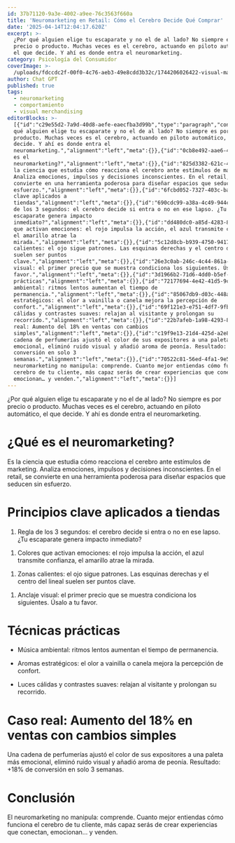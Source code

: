 ```yaml
---
id: 37b71120-9a3e-4002-a9ee-76c3563f660a
title: 'Neuromarketing en Retail: Cómo el Cerebro Decide Qué Comprar'
date: '2025-04-14T12:04:17.620Z'
excerpt: >-
  ¿Por qué alguien elige tu escaparate y no el de al lado? No siempre es por
  precio o producto. Muchas veces es el cerebro, actuando en piloto automático,
  el que decide. Y ahí es donde entra el neuromarketing.
category: Psicología del Consumidor
coverImage: >-
  /uploads/fdccdc2f-00f0-4c76-aeb3-49e8cdd3b32c/1744206026422-visual-marketing.jpg
author: Chat GPT
published: true
tags:
  - neuromarketing
  - comportamiento
  - visual merchandising
editorBlocks: >-
  [{"id":"c29e55d2-7a9d-40d8-aefe-eaecfba3d99b","type":"paragraph","content":"¿Por
  qué alguien elige tu escaparate y no el de al lado? No siempre es por precio o
  producto. Muchas veces es el cerebro, actuando en piloto automático, el que
  decide. Y ahí es donde entra el
  neuromarketing.","alignment":"left","meta":{}},{"id":"0cb8e492-aae6-450d-b491-0cfe99f5ea3a","type":"paragraph","content":"","alignment":"left","meta":{}},{"id":"9448df62-1571-47f3-b480-f11d91b88643","type":"heading_1","content":"¿Qué
  es el
  neuromarketing?","alignment":"left","meta":{}},{"id":"825d3382-621c-4836-b2ef-1214ff4462ed","type":"paragraph","content":"Es
  la ciencia que estudia cómo reacciona el cerebro ante estímulos de marketing.
  Analiza emociones, impulsos y decisiones inconscientes. En el retail, se
  convierte en una herramienta poderosa para diseñar espacios que seducen sin
  esfuerzo.","alignment":"left","meta":{}},{"id":"6fcbd052-7327-403c-ba2c-bba6faa9d028","type":"paragraph","content":"","alignment":"left","meta":{}},{"id":"67a83225-6e72-41eb-bc36-b5c1fec35ade","type":"heading_1","content":"Principios
  clave aplicados a
  tiendas","alignment":"left","meta":{}},{"id":"690cdc99-a38a-4c49-944c-f01ef53dff09","type":"ordered_list_item","content":"Regla
  de los 3 segundos: el cerebro decide si entra o no en ese lapso. ¿Tu
  escaparate genera impacto
  inmediato?","alignment":"left","meta":{}},{"id":"dd480dc0-a85d-4283-84cb-e01a22ed1a34","type":"ordered_list_item","content":"Colores
  que activan emociones: el rojo impulsa la acción, el azul transmite confianza,
  el amarillo atrae la
  mirada.","alignment":"left","meta":{}},{"id":"5c12d8cb-b939-4750-9417-05c8c3fe6c42","type":"ordered_list_item","content":"Zonas
  calientes: el ojo sigue patrones. Las esquinas derechas y el centro del lineal
  suelen ser puntos
  clave.","alignment":"left","meta":{}},{"id":"26e3c0ab-246c-4c44-861a-d7ff553e637e","type":"ordered_list_item","content":"Anclaje
  visual: el primer precio que se muestra condiciona los siguientes. Úsalo a tu
  favor.","alignment":"left","meta":{}},{"id":"3d1966b2-71d6-4dd0-b5ef-1517ceec50e7","type":"paragraph","content":"","alignment":"left","meta":{}},{"id":"f8893dbc-fbaf-468f-b194-2de6554718a6","type":"heading_1","content":"Técnicas
  prácticas","alignment":"left","meta":{}},{"id":"72177694-4e42-41d5-9c81-95f72a4cca0d","type":"list_item","content":"Música
  ambiental: ritmos lentos aumentan el tiempo de
  permanencia.","alignment":"left","meta":{}},{"id":"85067db9-d03c-448a-be37-dab4145b6858","type":"list_item","content":"Aromas
  estratégicos: el olor a vainilla o canela mejora la percepción de
  confort.","alignment":"left","meta":{}},{"id":"69f121e3-e751-4df7-9fb7-7b6a1d4531b2","type":"list_item","content":"Luces
  cálidas y contrastes suaves: relajan al visitante y prolongan su
  recorrido.","alignment":"left","meta":{}},{"id":"22b7afeb-1a98-4293-8e08-088ce63108bc","type":"paragraph","content":"","alignment":"left","meta":{}},{"id":"239b717f-cc79-425b-9778-9b48eff24c5a","type":"heading_1","content":"Caso
  real: Aumento del 18% en ventas con cambios
  simples","alignment":"left","meta":{}},{"id":"c19f9e13-21d4-425d-a2e8-786e1f18621a","type":"paragraph","content":"Una
  cadena de perfumerías ajustó el color de sus expositores a una paleta más
  emocional, eliminó ruido visual y añadió aroma de peonía. Resultado: +18% de
  conversión en solo 3
  semanas.","alignment":"left","meta":{}},{"id":"70522c81-56ed-4fa1-9e59-6dd0a2334bf0","type":"paragraph","content":"","alignment":"left","meta":{}},{"id":"f1040d4f-cffd-4e50-bbf4-9b1dc63272c1","type":"heading_1","content":"Conclusión","alignment":"left","meta":{}},{"id":"392336e9-d512-405b-a1ac-78a7aa29414c","type":"paragraph","content":"El
  neuromarketing no manipula: comprende. Cuanto mejor entiendas cómo funciona el
  cerebro de tu cliente, más capaz serás de crear experiencias que conectan,
  emocionan… y venden.","alignment":"left","meta":{}}]
---
```

<p>¿Por qué alguien elige tu escaparate y no el de al lado? No siempre es por precio o producto. Muchas veces es el cerebro, actuando en piloto automático, el que decide. Y ahí es donde entra el neuromarketing.</p>
<p></p>
<h1>¿Qué es el neuromarketing?</h1>
<p>Es la ciencia que estudia cómo reacciona el cerebro ante estímulos de marketing. Analiza emociones, impulsos y decisiones inconscientes. En el retail, se convierte en una herramienta poderosa para diseñar espacios que seducen sin esfuerzo.</p>
<p></p>
<h1>Principios clave aplicados a tiendas</h1>
<ol class="editor-list-ol"><li class="editor-list-li">Regla de los 3 segundos: el cerebro decide si entra o no en ese lapso. ¿Tu escaparate genera impacto inmediato?</li></ol>
<ol class="editor-list-ol"><li class="editor-list-li">Colores que activan emociones: el rojo impulsa la acción, el azul transmite confianza, el amarillo atrae la mirada.</li></ol>
<ol class="editor-list-ol"><li class="editor-list-li">Zonas calientes: el ojo sigue patrones. Las esquinas derechas y el centro del lineal suelen ser puntos clave.</li></ol>
<ol class="editor-list-ol"><li class="editor-list-li">Anclaje visual: el primer precio que se muestra condiciona los siguientes. Úsalo a tu favor.</li></ol>
<p></p>
<h1>Técnicas prácticas</h1>
<ul class="editor-list-ul"><li class="editor-list-li">Música ambiental: ritmos lentos aumentan el tiempo de permanencia.</li></ul>
<ul class="editor-list-ul"><li class="editor-list-li">Aromas estratégicos: el olor a vainilla o canela mejora la percepción de confort.</li></ul>
<ul class="editor-list-ul"><li class="editor-list-li">Luces cálidas y contrastes suaves: relajan al visitante y prolongan su recorrido.</li></ul>
<p></p>
<h1>Caso real: Aumento del 18% en ventas con cambios simples</h1>
<p>Una cadena de perfumerías ajustó el color de sus expositores a una paleta más emocional, eliminó ruido visual y añadió aroma de peonía. Resultado: +18% de conversión en solo 3 semanas.</p>
<p></p>
<h1>Conclusión</h1>
<p>El neuromarketing no manipula: comprende. Cuanto mejor entiendas cómo funciona el cerebro de tu cliente, más capaz serás de crear experiencias que conectan, emocionan… y venden.</p>
